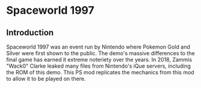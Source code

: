 Spaceworld 1997
====================

Introduction
------------
Spaceworld 1997 was an event run by Nintendo where Pokemon Gold and Silver were first shown to the public. The demo's massive differences to the final game has earned it extreme noteriety over the years. In 2018, Zammis "Wack0" Clarke leaked many files from Nintendo's iQue servers, including the ROM of this demo. This PS mod replicates the mechanics from this mod to allow it to be played on there.
